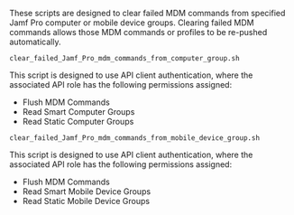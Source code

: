 These scripts are designed to clear failed MDM commands from specified Jamf Pro computer or mobile device groups. Clearing failed MDM commands allows those MDM commands or profiles to be re-pushed automatically.

`clear_failed_Jamf_Pro_mdm_commands_from_computer_group.sh`

This script is designed to use API client authentication, where the associated API role has the 
following permissions assigned:

* Flush MDM Commands
* Read Smart Computer Groups
* Read Static Computer Groups

`clear_failed_Jamf_Pro_mdm_commands_from_mobile_device_group.sh`

This script is designed to use API client authentication, where the associated API role has the 
following permissions assigned:

* Flush MDM Commands
* Read Smart Mobile Device Groups
* Read Static Mobile Device Groups
